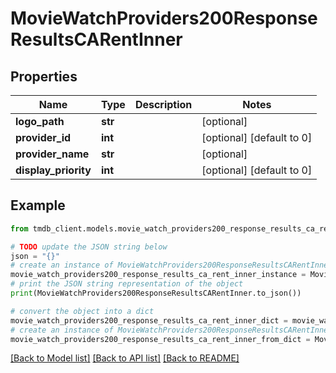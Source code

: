 # MovieWatchProviders200ResponseResultsCARentInner


## Properties

Name | Type | Description | Notes
------------ | ------------- | ------------- | -------------
**logo_path** | **str** |  | [optional] 
**provider_id** | **int** |  | [optional] [default to 0]
**provider_name** | **str** |  | [optional] 
**display_priority** | **int** |  | [optional] [default to 0]

## Example

```python
from tmdb_client.models.movie_watch_providers200_response_results_ca_rent_inner import MovieWatchProviders200ResponseResultsCARentInner

# TODO update the JSON string below
json = "{}"
# create an instance of MovieWatchProviders200ResponseResultsCARentInner from a JSON string
movie_watch_providers200_response_results_ca_rent_inner_instance = MovieWatchProviders200ResponseResultsCARentInner.from_json(json)
# print the JSON string representation of the object
print(MovieWatchProviders200ResponseResultsCARentInner.to_json())

# convert the object into a dict
movie_watch_providers200_response_results_ca_rent_inner_dict = movie_watch_providers200_response_results_ca_rent_inner_instance.to_dict()
# create an instance of MovieWatchProviders200ResponseResultsCARentInner from a dict
movie_watch_providers200_response_results_ca_rent_inner_from_dict = MovieWatchProviders200ResponseResultsCARentInner.from_dict(movie_watch_providers200_response_results_ca_rent_inner_dict)
```
[[Back to Model list]](../README.md#documentation-for-models) [[Back to API list]](../README.md#documentation-for-api-endpoints) [[Back to README]](../README.md)


